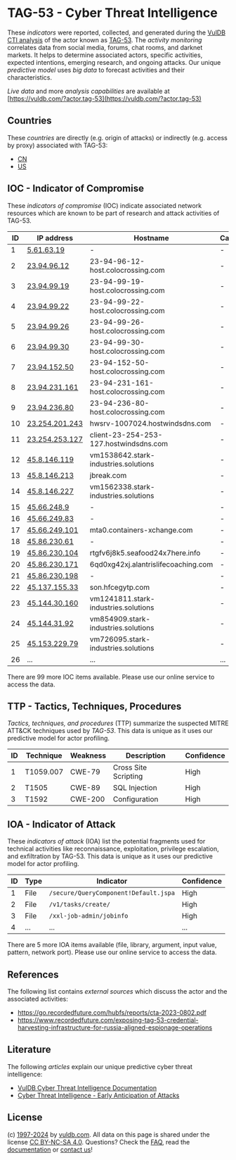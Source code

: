 # TAG-53 - Cyber Threat Intelligence

These _indicators_ were reported, collected, and generated during the [VulDB CTI analysis](https://vuldb.com/?kb.cti) of the actor known as [TAG-53](https://vuldb.com/?actor.tag-53). The _activity monitoring_ correlates data from social media, forums, chat rooms, and darknet markets. It helps to determine associated actors, specific activities, expected intentions, emerging research, and ongoing attacks. Our unique _predictive model_ uses _big data_ to forecast activities and their characteristics.

_Live data_ and more _analysis capabilities_ are available at [https://vuldb.com/?actor.tag-53](https://vuldb.com/?actor.tag-53)

## Countries

These _countries_ are directly (e.g. origin of attacks) or indirectly (e.g. access by proxy) associated with TAG-53:

* [CN](https://vuldb.com/?country.cn)
* [US](https://vuldb.com/?country.us)

## IOC - Indicator of Compromise

These _indicators of compromise_ (IOC) indicate associated network resources which are known to be part of research and attack activities of TAG-53.

ID | IP address | Hostname | Campaign | Confidence
-- | ---------- | -------- | -------- | ----------
1 | [5.61.63.19](https://vuldb.com/?ip.5.61.63.19) | - | - | High
2 | [23.94.96.12](https://vuldb.com/?ip.23.94.96.12) | 23-94-96-12-host.colocrossing.com | - | High
3 | [23.94.99.19](https://vuldb.com/?ip.23.94.99.19) | 23-94-99-19-host.colocrossing.com | - | High
4 | [23.94.99.22](https://vuldb.com/?ip.23.94.99.22) | 23-94-99-22-host.colocrossing.com | - | High
5 | [23.94.99.26](https://vuldb.com/?ip.23.94.99.26) | 23-94-99-26-host.colocrossing.com | - | High
6 | [23.94.99.30](https://vuldb.com/?ip.23.94.99.30) | 23-94-99-30-host.colocrossing.com | - | High
7 | [23.94.152.50](https://vuldb.com/?ip.23.94.152.50) | 23-94-152-50-host.colocrossing.com | - | High
8 | [23.94.231.161](https://vuldb.com/?ip.23.94.231.161) | 23-94-231-161-host.colocrossing.com | - | High
9 | [23.94.236.80](https://vuldb.com/?ip.23.94.236.80) | 23-94-236-80-host.colocrossing.com | - | High
10 | [23.254.201.243](https://vuldb.com/?ip.23.254.201.243) | hwsrv-1007024.hostwindsdns.com | - | High
11 | [23.254.253.127](https://vuldb.com/?ip.23.254.253.127) | client-23-254-253-127.hostwindsdns.com | - | High
12 | [45.8.146.119](https://vuldb.com/?ip.45.8.146.119) | vm1538642.stark-industries.solutions | - | High
13 | [45.8.146.213](https://vuldb.com/?ip.45.8.146.213) | jbreak.com | - | High
14 | [45.8.146.227](https://vuldb.com/?ip.45.8.146.227) | vm1562338.stark-industries.solutions | - | High
15 | [45.66.248.9](https://vuldb.com/?ip.45.66.248.9) | - | - | High
16 | [45.66.249.83](https://vuldb.com/?ip.45.66.249.83) | - | - | High
17 | [45.66.249.101](https://vuldb.com/?ip.45.66.249.101) | mta0.containers-xchange.com | - | High
18 | [45.86.230.61](https://vuldb.com/?ip.45.86.230.61) | - | - | High
19 | [45.86.230.104](https://vuldb.com/?ip.45.86.230.104) | rtgfv6j8k5.seafood24x7here.info | - | High
20 | [45.86.230.171](https://vuldb.com/?ip.45.86.230.171) | 6qd0xg42xj.alantrislifecoaching.com | - | High
21 | [45.86.230.198](https://vuldb.com/?ip.45.86.230.198) | - | - | High
22 | [45.137.155.33](https://vuldb.com/?ip.45.137.155.33) | son.hfcegytp.com | - | High
23 | [45.144.30.160](https://vuldb.com/?ip.45.144.30.160) | vm1241811.stark-industries.solutions | - | High
24 | [45.144.31.92](https://vuldb.com/?ip.45.144.31.92) | vm854909.stark-industries.solutions | - | High
25 | [45.153.229.79](https://vuldb.com/?ip.45.153.229.79) | vm726095.stark-industries.solutions | - | High
26 | ... | ... | ... | ...

There are 99 more IOC items available. Please use our online service to access the data.

## TTP - Tactics, Techniques, Procedures

_Tactics, techniques, and procedures_ (TTP) summarize the suspected MITRE ATT&CK techniques used by _TAG-53_. This data is unique as it uses our predictive model for actor profiling.

ID | Technique | Weakness | Description | Confidence
-- | --------- | -------- | ----------- | ----------
1 | T1059.007 | CWE-79 | Cross Site Scripting | High
2 | T1505 | CWE-89 | SQL Injection | High
3 | T1592 | CWE-200 | Configuration | High

## IOA - Indicator of Attack

These _indicators of attack_ (IOA) list the potential fragments used for technical activities like reconnaissance, exploitation, privilege escalation, and exfiltration by TAG-53. This data is unique as it uses our predictive model for actor profiling.

ID | Type | Indicator | Confidence
-- | ---- | --------- | ----------
1 | File | `/secure/QueryComponent!Default.jspa` | High
2 | File | `/v1/tasks/create/` | High
3 | File | `/xxl-job-admin/jobinfo` | High
4 | ... | ... | ...

There are 5 more IOA items available (file, library, argument, input value, pattern, network port). Please use our online service to access the data.

## References

The following list contains _external sources_ which discuss the actor and the associated activities:

* https://go.recordedfuture.com/hubfs/reports/cta-2023-0802.pdf
* https://www.recordedfuture.com/exposing-tag-53-credential-harvesting-infrastructure-for-russia-aligned-espionage-operations

## Literature

The following _articles_ explain our unique predictive cyber threat intelligence:

* [VulDB Cyber Threat Intelligence Documentation](https://vuldb.com/?kb.cti)
* [Cyber Threat Intelligence - Early Anticipation of Attacks](https://www.scip.ch/en/?labs.20201022)

## License

(c) [1997-2024](https://vuldb.com/?kb.changelog) by [vuldb.com](https://vuldb.com/?kb.about). All data on this page is shared under the license [CC BY-NC-SA 4.0](https://creativecommons.org/licenses/by-nc-sa/4.0/). Questions? Check the [FAQ](https://vuldb.com/?kb.faq), read the [documentation](https://vuldb.com/?kb) or [contact us](https://vuldb.com/?contact)!
